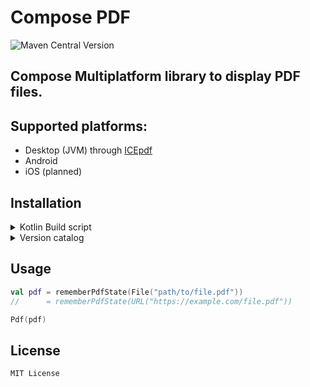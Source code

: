 # Compose PDF

![Maven Central Version](https://img.shields.io/maven-central/v/dev.zt64/compose-pdf)

## Compose Multiplatform library to display PDF files.

## Supported platforms:

- Desktop (JVM) through [ICEpdf](https://github.com/pcorless/icepdf)
- Android
- iOS (planned)

## Installation

<details>
<summary>Kotlin Build script</summary>

```kotlin
repositories {
    mavenCentral()
}

dependencies {
    implementation("dev.zt64:compose-pdf:1.0.0")
}
```

</details>
<details>
<summary>Version catalog</summary>

```toml
[versions]
compose-pdf = "1.0.0"

[libraries]
compose-pdf = { module = "dev.zt64:compose-pdf", version.ref = "compose-pdf" }
```

</details>

## Usage

```kotlin
val pdf = rememberPdfState(File("path/to/file.pdf"))
//      = rememberPdfState(URL("https://example.com/file.pdf"))

Pdf(pdf)
```

## License

```
MIT License
```
